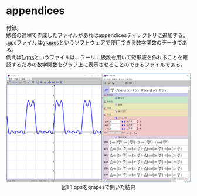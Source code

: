 ﻿# appendices
付録。  
勉強の過程で作成したファイルがあればappendicesディレクトリに追加する。  
.gpsファイルは[grapes](http://www.osaka-kyoiku.ac.jp/~tomodak/grapes/)というソフトウェアで使用できる数学関数のデータである。  
例えば[1.gps](https://github.com/17ec084/grade2-2/blob/master/communicationTheory/appendices/1.gps)というファイルは、フーリエ級数を用いて矩形波を作れることを確認するための数学関数をグラフ上に表示させることのできるファイルである。
  
<Div Align="center">

![図1](https://github.com/17ec084/grade2-2/raw/master/communicationTheory/data/1.png)  
図1 1.gpsをgrapesで開いた結果
</Div>
